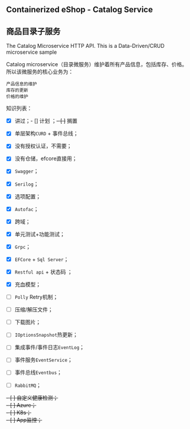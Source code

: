 ﻿## Containerized eShop - Catalog Service
## 商品目录子服务
The Catalog Microservice HTTP API. This is a Data-Driven/CRUD microservice sample

Catalog microservice（目录微服务）维护着所有产品信息，包括库存、价格。所以该微服务的核心业务为：  

    产品信息的维护  
    库存的更新  
    价格的维护  


知识列表：
- [x] 讲过；- [] 计划 ；~~- [ ]~~ 搁置


- [x] 单层架构`CURD` + 事件总线；

- [x] 没有授权认证，不需要；
- [x] 没有仓储，efcore直接用；

- [x] `Swagger`；
- [x] `Serilog`；
- [x] 选项配置；
- [x] `Autofac`；
- [x] 跨域；
- [x] 单元测试+功能测试；  
- [x] `Grpc`；

- [x] `EFCore` + `Sql Server`；
- [x] `Restful api` + 状态码 ；
- [x] 充血模型；

- [ ] `Polly`  Retry机制；
- [ ] 压缩/解压文件；
- [ ] 下载图片；
- [ ] `IOptionsSnapshot`热更新；

- [ ] 集成事件/事件日志`EventLog`；
- [ ] 事件服务`EventService`；


- [ ] 事件总线`Eventbus`；
- [ ] `RabbitMQ`；  

~~- [ ] 自定义健康检测；~~  
~~- [ ] Azure；~~  
~~- [ ] K8s；~~  
~~- [ ] App监控；~~    


